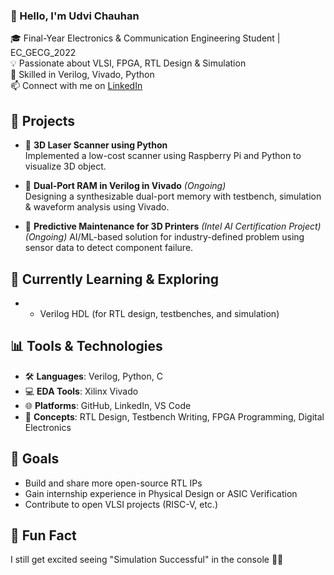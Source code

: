 ### 👋 Hello, I'm Udvi Chauhan 

🎓 Final-Year Electronics & Communication Engineering Student | EC_GECG_2022  
💡 Passionate about VLSI, FPGA, RTL Design & Simulation  
🔧 Skilled in Verilog, Vivado, Python  
📫 Connect with me on [LinkedIn](https://www.linkedin.com/in/udvi-chauhan)


## 🚀 Projects

- 📂 **3D Laser Scanner using Python**  
  Implemented a low-cost scanner using Raspberry Pi and Python to visualize 3D object.

- 🔁 **Dual-Port RAM in Verilog in Vivado** *(Ongoing)*  
  Designing a synthesizable dual-port memory with testbench, simulation & waveform analysis using Vivado.

- 🧠 **Predictive Maintenance for 3D Printers** *(Intel AI Certification Project)*  *(Ongoing)*
   AI/ML-based solution for industry-defined problem using sensor data to detect component failure.


## 🌱 Currently Learning & Exploring

- - Verilog HDL (for RTL design, testbenches, and simulation)


## 📊 Tools & Technologies

- 🛠️ **Languages**: Verilog, Python, C  
- 💻 **EDA Tools**: Xilinx Vivado  
- 🌐 **Platforms**: GitHub, LinkedIn, VS Code  
- 🧰 **Concepts**: RTL Design, Testbench Writing, FPGA Programming, Digital Electronics


## 📌 Goals

- Build and share more open-source RTL IPs  
- Gain internship experience in Physical Design or ASIC Verification  
- Contribute to open VLSI projects (RISC-V, etc.)


## 🧩 Fun Fact

I still get excited seeing "Simulation Successful" in the console 🎉😄
